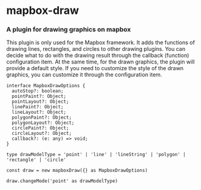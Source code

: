 # mapbox-draw
### A plugin for drawing graphics on mapbox

This plugin is only used for the Mapbox framework. It adds the functions of drawing lines, rectangles, and circles to other drawing plugins. You can decide what to do with the drawing result through the callback (function) configuration item. At the same time, for the drawn graphics, the plugin will provide a default style. If you need to customize the style of the drawn graphics, you can customize it through the configuration item.

```
interface MapboxDrawOptions {
  autoStop?: boolean;
  pointPaint?: Object;
  pointLayout?: Object;
  linePaint?: Object;
  lineLayout?: Object;
  polygonPaint?: Object;
  polygonLayout?: Object;
  circlePaint?: Object;
  circleLayout?: Object;
  callback?: (e: any) => void;
}

type drawModelType = 'point' | 'line' | 'lineString' | 'polygon' | 'rectangle' | 'circle'

const draw = new mapboxDraw({} as MapboxDrawOptions)

draw.changeMode('point' as drawModelType)
```
